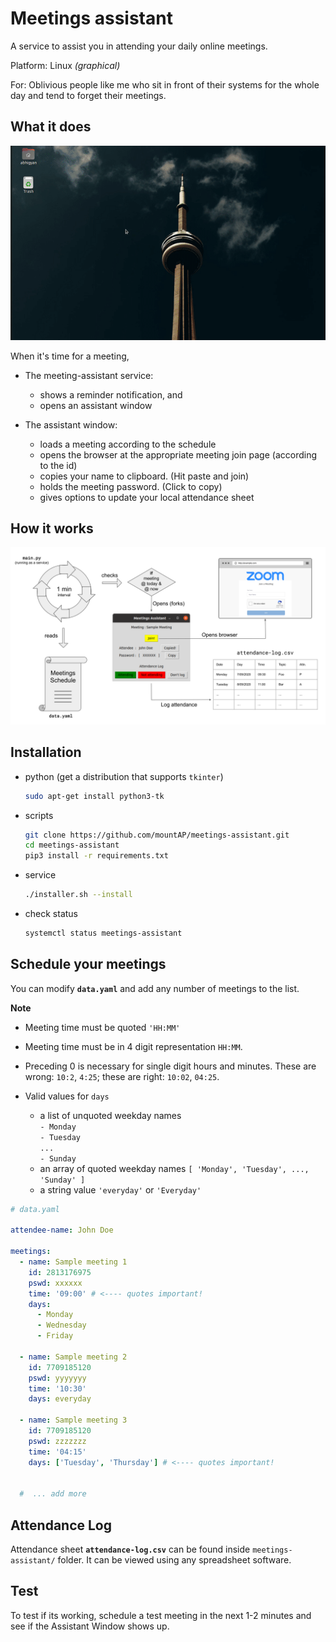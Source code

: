 # Meetings assistant

A service to assist you in attending your daily online meetings.

Platform: Linux _(graphical)_

For: Oblivious people like me who sit in front of their systems for the whole day and tend to forget their meetings.

## What it does

![Demo](images/demo.gif)

When it's time for a meeting,

- The meeting-assistant service:

  - shows a reminder notification, and
  - opens an assistant window

- The assistant window:

  - loads a meeting according to the schedule
  - opens the browser at the appropriate meeting join page (according to the id)
  - copies your name to clipboard. (Hit paste and join)
  - holds the meeting password. (Click to copy)
  - gives options to update your local attendance sheet

## How it works

![Overview](images/overview.svg)

## Installation

- python (get a distribution that supports `tkinter`)

  ```bash
  sudo apt-get install python3-tk
  ```

- scripts

  ```bash
  git clone https://github.com/mountAP/meetings-assistant.git
  cd meetings-assistant
  pip3 install -r requirements.txt
  ```

- service

  ```bash
  ./installer.sh --install
  ```

- check status

  ```bash
  systemctl status meetings-assistant
  ```

## Schedule your meetings

You can modify **`data.yaml`** and add any number of meetings to the list.

**Note**

- Meeting time must be quoted `'HH:MM'`

- Meeting time must be in 4 digit representation `HH:MM`.

- Preceding 0 is necessary for single digit hours and minutes. These are wrong: `10:2`, `4:25`; these are right: `10:02`, `04:25`.

- Valid values for `days`
  - a list of unquoted weekday names<br>
    `- Monday`<br>
    `- Tuesday`<br>
    `...`<br>
    `- Sunday`<br>
  - an array of quoted weekday names
    `[ 'Monday', 'Tuesday', ..., 'Sunday' ]`
  - a string value
    `'everyday'` or `'Everyday'`

```yaml
# data.yaml

attendee-name: John Doe

meetings:
  - name: Sample meeting 1
    id: 2813176975
    pswd: xxxxxx
    time: '09:00' # <---- quotes important!
    days:
      - Monday
      - Wednesday
      - Friday

  - name: Sample meeting 2
    id: 7709185120
    pswd: yyyyyyy
    time: '10:30'
    days: everyday

  - name: Sample meeting 3
    id: 7709185120
    pswd: zzzzzzz
    time: '04:15'
    days: ['Tuesday', 'Thursday'] # <---- quotes important!


  #  ... add more
```

## Attendance Log

Attendance sheet **`attendance-log.csv`** can be found inside `meetings-assistant/` folder. It can be viewed using any spreadsheet software.

## Test

To test if its working, schedule a test meeting in the next 1-2 minutes and see if the Assistant Window shows up.
